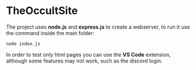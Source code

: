 # TheOccultSite

The project uses **node.js** and **express.js** to create a webserver, to run it use the command inside the main folder:
```shell
node index.js
```

In order to test only html pages you can use the **VS Code** extension, although some features
may not work, such as the discord login.
